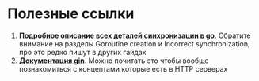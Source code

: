 # Полезные ссылки 

1. **[Подробное описание всех деталей синхронизации в go](https://go.dev/ref/mem#synchronization)**. Обратите внимание на разделы Goroutine creation и Incorrect synchronization, про это редко пишут в других гайдах
2. **[Документация gin](https://github.com/gin-gonic/gin/blob/master/docs/doc.md)**. Можно почитать это чтобы вообще познакомиться с концептами которые есть в HTTP серверах